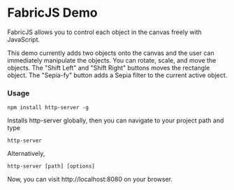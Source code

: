 # FabricJS Demo

FabricJS allows you to control each object in the canvas freely with JavaScript.

This demo currently adds two objects onto the canvas and the user can immediately manipulate the objects. You can rotate, scale, and move the objects. The "Shift Left" and "Shift Right" buttons moves the rectangle object. The "Sepia-fy" button adds a Sepia filter to the current active object.

### Usage

```
npm install http-server -g
```

Installs http-server globally, then you can navigate to your project path and type

```
http-server
```

Alternatively,

```
http-server [path] [options]
```

Now, you can visit http://localhost:8080 on your browser.
